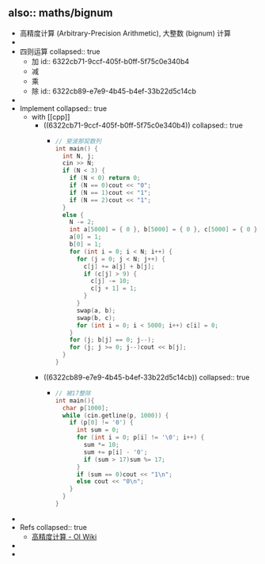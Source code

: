 also:: maths/bignum
-
- 高精度计算 (Arbitrary-Precision Arithmetic), 大整数 (bignum) 计算
-
- 四则运算
  collapsed:: true
  - 加
    id:: 6322cb71-9ccf-405f-b0ff-5f75c0e340b4
  - 减
  - 乘
  - 除
    id:: 6322cb89-e7e9-4b45-b4ef-33b22d5c14cb
-
- Implement
  collapsed:: true
  - with [[cpp]]
    - ((6322cb71-9ccf-405f-b0ff-5f75c0e340b4))
      collapsed:: true
      - ```cpp
        // 斐波那契数列
        int main() {
          int N, j;
          cin >> N;
          if (N < 3) {
            if (N < 0) return 0;
            if (N == 0)cout << "0";
            if (N == 1)cout << "1";
            if (N == 2)cout << "1";
          }
          else {
            N -= 2;
            int a[5000] = { 0 }, b[5000] = { 0 }, c[5000] = { 0 };
            a[0] = 1;
            b[0] = 1;
            for (int i = 0; i < N; i++) {
              for (j = 0; j < N; j++) {
                c[j] += a[j] + b[j];
                if (c[j] > 9) {
                  c[j] -= 10;
                  c[j + 1] = 1;
                }
              }
              swap(a, b);
              swap(b, c);
              for (int i = 0; i < 5000; i++) c[i] = 0;
            }
            for (j; b[j] == 0; j--);
            for (j; j >= 0; j--)cout << b[j];
          }
        }
        ```
    - ((6322cb89-e7e9-4b45-b4ef-33b22d5c14cb))
      collapsed:: true
      - ```c++
        // 被17整除
        int main(){
          char p[1000];
          while (cin.getline(p, 1000)) {
            if (p[0] != '0') {
              int sum = 0;
              for (int i = 0; p[i] != '\0'; i++) {
                sum *= 10;
                sum += p[i] - '0';
                if (sum > 17)sum %= 17;
              }
              if (sum == 0)cout << "1\n";
              else cout << "0\n";
            }
          }
        }
        ```
-
- Refs
  collapsed:: true
  - [高精度计算 - OI Wiki](https://oi-wiki.org/math/bignum)
-
-